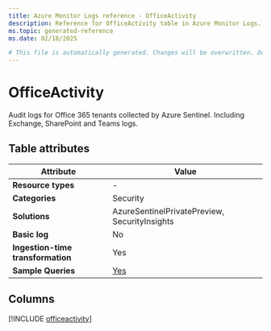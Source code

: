 ```yaml
---
title: Azure Monitor Logs reference - OfficeActivity
description: Reference for OfficeActivity table in Azure Monitor Logs.
ms.topic: generated-reference
ms.date: 02/18/2025

# This file is automatically generated. Changes will be overwritten. Do not change this file directly.
---
```


# OfficeActivity

Audit logs for Office 365 tenants collected by Azure Sentinel. Including Exchange, SharePoint and Teams logs.


## Table attributes

|Attribute|Value|
|---|---|
|**Resource types**|-|
|**Categories**|Security|
|**Solutions**| AzureSentinelPrivatePreview, SecurityInsights|
|**Basic log**|No|
|**Ingestion-time transformation**|Yes|
|**Sample Queries**|[Yes](/azure/azure-monitor/reference/queries/officeactivity)|



## Columns
  
[!INCLUDE [officeactivity](~/reusable-content/ce-skilling/azure/includes/azure-monitor/reference/tables/officeactivity-include.md)]
